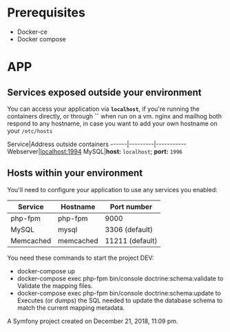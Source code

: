 Prerequisites
===
* Docker-ce
* Docker compose

APP
===

## Services exposed outside your environment ##

You can access your application via **`localhost`**, if you're running the containers directly, or through **``** when run on a vm. nginx and mailhog both respond to any hostname, in case you want to add your own hostname on your `/etc/hosts` 

Service|Address outside containers
------|---------|-----------
Webserver|[localhost:1994](http://localhost:1994)
MySQL|**host:** `localhost`; **port:** `1996`

## Hosts within your environment ##

You'll need to configure your application to use any services you enabled:

Service|Hostname|Port number
------|---------|-----------
php-fpm|php-fpm|9000
MySQL|mysql|3306 (default)
Memcached|memcached|11211 (default)

You need these commands to start the project DEV:
 * docker-compose up 
 * docker-compose exec php-fpm bin/console doctrine:schema:validate to Validate the mapping files.
 * docker-compose exec php-fpm bin/console doctrine:schema:update to Executes (or dumps) the SQL needed to update the database schema to match the current mapping metadata.    




A Symfony project created on December 21, 2018, 11:09 pm.
